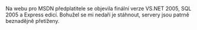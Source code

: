 <!-- dcterms:identifier = aspnetcz#55 -->
<!-- dcterms:title = Whidbey je venku! -->
<!-- dcterms:abstract = Na webu pro MSDN předplatitele se objevila finální verze VS.NET 2005, SQL 2005 a Express edicí. -->
<!-- np9:categoryId = 1 -->
<!-- x4w:category = Programování -->
<!-- np9:authorId = 1 -->
<!-- np9:authorEmail = michal.valasek@altairis.cz -->
<!-- dcterms:creator = Michal Altair Valášek -->
<!-- dcterms:created = 2005-10-27T19:54:48.063+02:00 -->
<!-- dcterms:dateAccepted = 2005-10-27T19:54:48.063+02:00 -->

Na webu pro MSDN předplatitele se objevila finální verze VS.NET 2005, SQL 2005 a Express edicí. Bohužel se mi nedaří je stáhnout, servery jsou patrně beznadějně přetíženy.